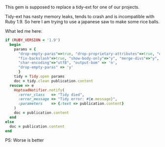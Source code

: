 This gem is supposed to replace a tidy-ext for one of our projects.

Tidy-ext has nasty memory leaks, tends to crash and is incompatible with Ruby 1.9.
So here I am trying to use a japanese saw to make some rice balls.

What led me here:

```ruby
if (RUBY_VERSION < '1.9')
  begin
    params = {
      "drop-empty-paras"=>true, "drop-proprietary-attributes"=>true, "enclose-block-text"=>true, "enclose-text"=>true,
      "fix-backslash"=>true, "show-body-only"=>"y", "merge-divs"=>"y", "merge-spans"=>"y", "hide-comments"=>true,
      "char-encoding"=>"utf8", "output-bom" => 'n',
      "drop-empty-paras" => 'y'
      }
    tidy = Tidy.open params
    doc = tidy.clean publication.content
  rescue => e
    HoptoadNotifier.notify(
      :error_class   => "Tidy died",
      :error_message => "Tidy error: #{e.message}",
      :parameters    => {:text => publication.content}
    )
    doc = publication.content
  end
else
  doc = publication.content
end
```

PS: Worse is better
